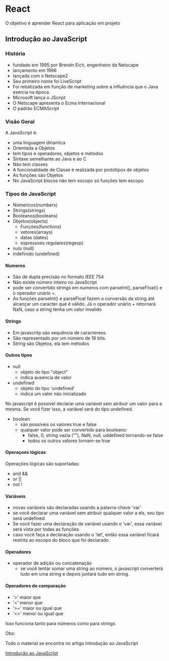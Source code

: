 # React

O objetivo é aprender React para aplicação em projeto

## Introdução ao JavaScript

### História

- fundado em 1995 por Brendn Eich, engenheiro da Netscape
- lançamento em 1996
- lançada com o Netscape2
- Seu primeiro nome foi LiveScript
- Foi rebatizada em função de marketing sobre a influência que o Java exercia na época.
- Microsoft lança o JScript
- O Netscape apresenta o Ecma Internacional
- O padrão ECMAScript

### Visão Geral

A JavaScript é:

- uma linguagem dinamica
- Orientada a Objetos
- tem tipos e operadores, objetos e métodos
- Sintaxe semelhante ao Java e ao C
- Não tem classes
- A funcionalidade de Classe é realizada por protótipos de objetos
- As funções são Objetos
- No JavaScript blocos não tem escopo só funções tem escopo

### Tipos do JavaScript

- Númericos(numbers)
- Strings(strings)
- Booleanos(booleans)
- Objetos(objects)
  - Funções(functions)
  - vetores(arrays)
  - datas (dates)
  - expressoes regulares(regexp)
- nulo (null)
- indefinido (undefined)

#### Numeros

- São de dupla precisão no formato IEEE 754
- Não existe número inteiro no JavaScript
- pode ser convertido strings em numeros com parseInt(), parseFloat() e o operador unário +.
- As funções parseInt() e parseFloat fazem a conversão da string até alcançar um caracter que é válido. Já o operador unário + retornará NaN, caso a string tenha um valor invalido

#### Strings

- Em javascritp são sequência de caracteress.
- São representado por um número de 16 bits.
- String são Objetos, ela tem métodos

#### Outros tipos

- null
  - objeto do tipo "object"
  - indica ausencia de valor
- undefined
  - objeto do tipo 'undefined'
  - indica um valor não inicializado

No javascript é possível declarar uma variável sem atribuir um valor para a mesma. Se você fizer isso, a variável será do tipo undefined.

- boolean
  - são possíveis os valores true e false
  - qualquer valor pode ser convertido para booleano:
    - false, 0, string vazia (""), NaN, null, uddefined tornando-se false
    - todos os outros valores tornam-se true

#### Operaçoes lógicas

Operações lógicas são suportadas:

- and &&
- or ||
- not !

#### Variáveis

- novas variáveis são declaradas usando a palavra-chave 'var'
- se você declarar uma variável sem atribuir qualquer valor a els, seu tipo será undefined.
- Se você fazer uma declaração de variável usando o 'var', essa variável será vista por todas as funções
- caso você faça a declaração usando o 'let', então essa variável ficará restrita ao escopo do bloco que foi declarado.

#### Operadores

- operador de adição ou concatenação
  - se você tentar somar uma string ao número, o javascript converterá tudo em uma string e depois juntará tudo em string.

#### Operadores de comparação

- '>' maior que
- '<' menor que
- '>=' maior ou igual que
- '<=' menor ou igual que

Isso funciona tanto para números como para strings

Obs:

Todo o material se encontra no artigo Introdução ao JavaScript

[Introdução ao JavaScript](https://developer.mozilla.org/pt-BR/docs/Web/JavaScript/A_re-introduction_to_JavaScript#introdu%C3%A7%C3%A3o)
